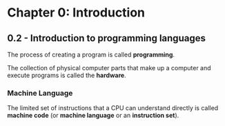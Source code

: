 # Chapter 0: Introduction

## 0.2 - Introduction to programming languages

The process of creating a program is called **programming**.

The collection of physical computer parts that make up a computer and execute programs is called the **hardware**.

### Machine Language

The limited set of instructions that a CPU can understand directly is called **machine code** (or **machine language** or an **instruction set**).

